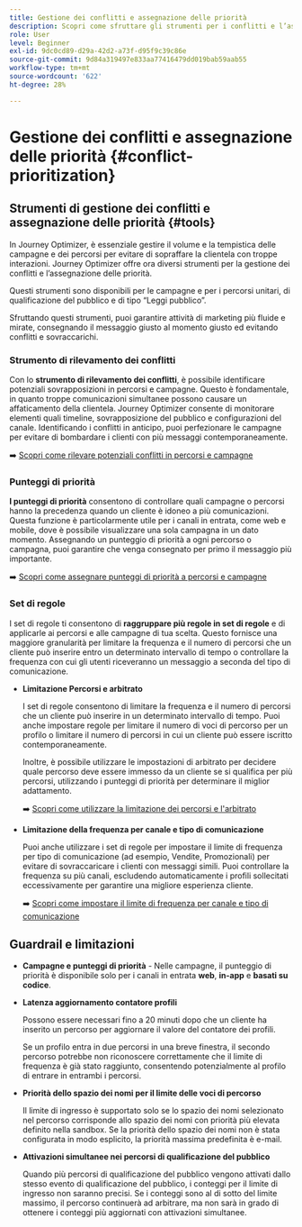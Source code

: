 ```yaml
---
title: Gestione dei conflitti e assegnazione delle priorità
description: Scopri come sfruttare gli strumenti per i conflitti e l’assegnazione delle priorità di Journey Optimizer.
role: User
level: Beginner
exl-id: 9dc0cd89-d29a-42d2-a73f-d95f9c39c86e
source-git-commit: 9d84a319497e833aa77416479dd019bab59aab55
workflow-type: tm+mt
source-wordcount: '622'
ht-degree: 28%

---
```


# Gestione dei conflitti e assegnazione delle priorità {#conflict-prioritization}

## Strumenti di gestione dei conflitti e assegnazione delle priorità {#tools}

In Journey Optimizer, è essenziale gestire il volume e la tempistica delle campagne e dei percorsi per evitare di sopraffare la clientela con troppe interazioni. Journey Optimizer offre ora diversi strumenti per la gestione dei conflitti e l’assegnazione delle priorità.

Questi strumenti sono disponibili per le campagne e per i percorsi unitari, di qualificazione del pubblico e di tipo “Leggi pubblico”.

Sfruttando questi strumenti, puoi garantire attività di marketing più fluide e mirate, consegnando il messaggio giusto al momento giusto ed evitando conflitti e sovraccarichi.

### Strumento di rilevamento dei conflitti

Con lo **strumento di rilevamento dei conflitti**, è possibile identificare potenziali sovrapposizioni in percorsi e campagne. Questo è fondamentale, in quanto troppe comunicazioni simultanee possono causare un affaticamento della clientela. Journey Optimizer consente di monitorare elementi quali timeline, sovrapposizione del pubblico e configurazioni del canale. Identificando i conflitti in anticipo, puoi perfezionare le campagne per evitare di bombardare i clienti con più messaggi contemporaneamente.

➡️ [Scopri come rilevare potenziali conflitti in percorsi e campagne](conflicts.md)

### Punteggi di priorità

**I punteggi di priorità** consentono di controllare quali campagne o percorsi hanno la precedenza quando un cliente è idoneo a più comunicazioni. Questa funzione è particolarmente utile per i canali in entrata, come web e mobile, dove è possibile visualizzare una sola campagna in un dato momento. Assegnando un punteggio di priorità a ogni percorso o campagna, puoi garantire che venga consegnato per primo il messaggio più importante.

➡️ [Scopri come assegnare punteggi di priorità a percorsi e campagne](priority-scores.md)

### Set di regole

I set di regole ti consentono di **raggruppare più regole in set di regole** e di applicarle ai percorsi e alle campagne di tua scelta. Questo fornisce una maggiore granularità per limitare la frequenza e il numero di percorsi che un cliente può inserire entro un determinato intervallo di tempo o controllare la frequenza con cui gli utenti riceveranno un messaggio a seconda del tipo di comunicazione.

* **Limitazione Percorsi e arbitrato**

  I set di regole consentono di limitare la frequenza e il numero di percorsi che un cliente può inserire in un determinato intervallo di tempo. Puoi anche impostare regole per limitare il numero di voci di percorso per un profilo o limitare il numero di percorsi in cui un cliente può essere iscritto contemporaneamente.

  Inoltre, è possibile utilizzare le impostazioni di arbitrato per decidere quale percorso deve essere immesso da un cliente se si qualifica per più percorsi, utilizzando i punteggi di priorità per determinare il miglior adattamento.

  ➡️ [Scopri come utilizzare la limitazione dei percorsi e l&#39;arbitrato](journey-capping.md)

* **Limitazione della frequenza per canale e tipo di comunicazione**

  Puoi anche utilizzare i set di regole per impostare il limite di frequenza per tipo di comunicazione (ad esempio, Vendite, Promozionali) per evitare di sovraccaricare i clienti con messaggi simili. Puoi controllare la frequenza su più canali, escludendo automaticamente i profili sollecitati eccessivamente per garantire una migliore esperienza cliente.

  ➡️ [Scopri come impostare il limite di frequenza per canale e tipo di comunicazione](../conflict-prioritization/channel-capping.md)

## Guardrail e limitazioni

* **Campagne e punteggi di priorità** - Nelle campagne, il punteggio di priorità è disponibile solo per i canali in entrata **web**, **in-app** e **basati su codice**.

* **Latenza aggiornamento contatore profili**

  Possono essere necessari fino a 20 minuti dopo che un cliente ha inserito un percorso per aggiornare il valore del contatore dei profili.

  Se un profilo entra in due percorsi in una breve finestra, il secondo percorso potrebbe non riconoscere correttamente che il limite di frequenza è già stato raggiunto, consentendo potenzialmente al profilo di entrare in entrambi i percorsi.

* **Priorità dello spazio dei nomi per il limite delle voci di percorso**

  Il limite di ingresso è supportato solo se lo spazio dei nomi selezionato nel percorso corrisponde allo spazio dei nomi con priorità più elevata definito nella sandbox. Se la priorità dello spazio dei nomi non è stata configurata in modo esplicito, la priorità massima predefinita è e-mail.

* **Attivazioni simultanee nei percorsi di qualificazione del pubblico**

  Quando più percorsi di qualificazione del pubblico vengono attivati dallo stesso evento di qualificazione del pubblico, i conteggi per il limite di ingresso non saranno precisi. Se i conteggi sono al di sotto del limite massimo, il percorso continuerà ad arbitrare, ma non sarà in grado di ottenere i conteggi più aggiornati con attivazioni simultanee.
